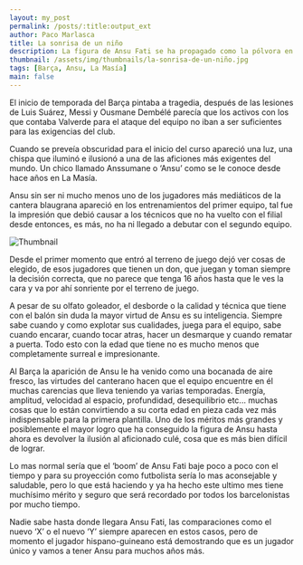 ```yaml
---
layout: my_post
permalink: /posts/:title:output_ext
author: Paco Marlasca
title: La sonrisa de un niño
description: La figura de Ansu Fati se ha propagado como la pólvora en este comienzo de temporada, un chico de 16 años se ha puesto en hombros a todo un Fútbol Club Barcelona y no parece pesarle demasiado.
thumbnail: /assets/img/thumbnails/la-sonrisa-de-un-niño.jpg
tags: [Barça, Ansu, La Masía]
main: false
---
```


El inicio de temporada del Barça pintaba a tragedia, después de las lesiones de Luis Suárez, Messi y Ousmane Dembélé parecía que los activos con los que contaba Valverde para el ataque del equipo no iban a ser suficientes para las exigencias del club.

Cuando se preveía obscuridad para el inicio del curso apareció una luz, una chispa que iluminó e ilusionó a una de las aficiones más exigentes del mundo. Un chico llamado Anssumane o ‘Ansu’ como se le conoce desde hace años en La Masía.

Ansu sin ser ni mucho menos uno de los jugadores más mediáticos de la cantera blaugrana apareció en los entrenamientos del primer equipo, tal fue la impresión que debió causar a los técnicos que no ha vuelto con el filial desde entonces, es más, no ha ni llegado a debutar con el segundo equipo.

<img src="{{page.thumbnail}}" alt="Thumbnail" class="img-thumbnail blog-image box-shadow">

Desde el primer momento que entró al terreno de juego dejó ver cosas de elegido, de esos jugadores que tienen un don, que juegan y toman siempre la decisión correcta, que no parece que tenga 16 años hasta que le ves la cara y va por ahí sonriente por el terreno de juego.

A pesar de su olfato goleador, el desborde o la calidad y técnica que tiene con el balón sin duda la mayor virtud de Ansu es su inteligencia. Siempre sabe cuando y como explotar sus cualidades, juega para el equipo, sabe cuando encarar, cuando tocar atras, hacer un desmarque y cuando rematar a puerta. Todo esto con la edad que tiene no es mucho menos que completamente surreal e impresionante.

Al Barça la aparición de Ansu le ha venido como una bocanada de aire fresco, las virtudes del canterano hacen que el equipo encuentre en él muchas carencias que lleva teniendo ya varias temporadas. Energía, amplitud, velocidad al espacio, profundidad, desequilibrio etc... muchas cosas que lo están convirtiendo a su corta edad en pieza cada vez más indispensable para la primera plantilla. Uno de los méritos más grandes y posiblemente el mayor logro que ha conseguido la figura de Ansu hasta ahora es devolver la ilusión al aficionado culé, cosa que es más bien difícil de lograr. 

Lo mas normal sería que el ‘boom’ de Ansu Fati baje poco a poco con el tiempo y para su proyección como futbolista sería lo mas aconsejable y saludable, pero lo que está haciendo y ya ha hecho este ultimo mes tiene muchísimo mérito y seguro que será recordado por todos los barcelonistas por mucho tiempo.

Nadie sabe hasta donde llegara Ansu Fati, las comparaciones como el nuevo ‘X’ o el nuevo ‘Y’ siempre aparecen en estos casos, pero de momento el jugador hispano-guineano está demostrando que es un jugador único y vamos a tener Ansu para muchos años más.